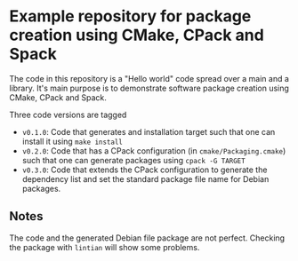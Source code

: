 # Example repository for package creation using CMake, CPack and Spack

The code in this repository is a "Hello world" code spread over a main and a library. It's main purpose is to demonstrate software package creation using CMake, CPack and Spack.

Three code versions are tagged

- `v0.1.0`: Code that generates and installation target such that one can install it using `make install`
- `v0.2.0`: Code that has a CPack configuration (in `cmake/Packaging.cmake`) such that one can generate packages using `cpack -G TARGET`
- `v0.3.0`: Code that extends the CPack configuration to generate the dependency list and set the standard package file name for Debian packages.


## Notes

The code and the generated Debian file package are not perfect. Checking the package with `lintian` will show some problems.